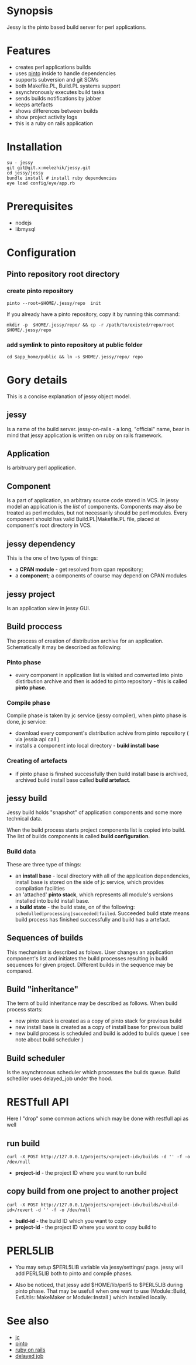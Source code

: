 # Synopsis

Jessy is the pinto based build server for perl applications.

# Features
* creates perl applications builds 
* uses [pinto](https://github.com/thaljef/Pinto) inside to handle dependencies
* supports subversion and git SCMs
* both Makefile.PL, Build.PL systems support 
* asynchronously executes build tasks
* sends builds notifications by jabber
* keeps artefacts
* shows differences between builds
* show project activity logs
* this is a ruby on rails application


# Installation

    su - jessy
    git git@git.x:melezhik/jessy.git
    cd jessy/jessy
    bundle install # install ruby dependencies
    eye load config/eye/app.rb


# Prerequisites
- nodejs
- libmysql 

# Configuration

## Pinto repository root directory

### create pinto repository

    pinto --root=$HOME/.jessy/repo  init 

If you already have a pinto repository, copy it by running this command:

    mkdir -p  $HOME/.jessy/repo/ && cp -r /path/to/existed/repo/root  $HOME/.jessy/repo

### add symlink to pinto repository at public folder

    cd $app_home/public && ln -s $HOME/.jessy/repo/ repo

# Gory details

This is a concise explanation of jessy object model.
 
## jessy 

Is a name of the build server. jessy-on-rails - a long, "official" name, bear in mind that jessy application is written on ruby on rails framework.

## Application

Is arbitruary perl application. 

## Component

Is a part of application, an arbitrary source code stored in VCS. In jessy model an application is the _list_ of components.  Components may also be treated as perl modules, but not necessarily should be perl modules. Every component should has valid Build.PL|Makefile.PL file, placed at component's root directory in VCS.

## jessy dependency

This is the one of two types of things:

- a __CPAN module__ - get resolved from cpan repository;
- a __component__; a components of course may depend on CPAN modules

## jessy project  

Is an application _view_ in jessy GUI.

## Build proccess 

The process of creation of distribution archive for an application. Schematically it may be described as following:

### Pinto phase

- every component in application list is visited and converted into pinto distirbution archive and then is added to pinto repository - this is called __pinto phase__.

### Compile phase

Compile phase is taken by jc service (jessy compiler), when pinto phase is done, jc service:

- download every component's distribution achive from pinto repository ( via jessia api call )
- installs a component into local directory - __build install base__

### Creating of artefacts

- if pinto phase is finshed successfully then build install base is archived, archived build install base called __build artefact__.

## jessy build

Jessy build holds  "snapshot" of application components  and some more technical data. 

When the build process starts project components list is copied into build. The list of builds components is called __build configuration__.

### Build data
These are three type of things:
- an __install base__ - local directory with all of the application dependencies, install base is stored on the side of jc service, which provides compilation facilities 
- an 'attached' __pinto stack__, which represents all module's versions installed into build install base.
- a __build state__ - the build state, on of the following: `schedulled|processing|succeeded|failed`. Succeeded build state means build process has finished successfully and build has a artefact.

## Sequences of builds

This mechanism is described as  folows. User changes an application component's list and initiates the build processes resulting in build sequences for given project.  Different builds in the sequence may be compared. 

## Build "inheritance" 

The term of build inheritance may be described as follows. When build process starts:

- new pinto stack is created as a copy of pinto stack for previous build
- new install base is created as a copy of install base for previous build
- new build process is scheduled and build is added to builds queue ( see note about build scheduler )

## Build scheduler 

Is the asynchronous scheduler which processes the builds queue. Build schediler uses delayed_job under the hood.


# RESTfull API

Here I "drop" some common actions which may be done with restfull api as well

## run build


    curl -X POST http://127.0.0.1/projects/<project-id>/builds -d '' -f -o /dev/null

- __project-id__  - the project ID where you want to run build 


## copy build from one project to another project 


    curl -X POST http://127.0.0.1/projects/<project-id>/builds/<build-id>/revert -d '' -f -o /dev/null


- __build-id__    - the build ID which you want to copy 
- __project-id__  - the project ID where you want to copy build to


# PERL5LIB

- You may setup $PERL5LIB variable via jessy/settings/ page. jessy will add PERL5LIB both to pinto and compile phases.

- Also be noticed, that jessy add $HOME/lib/perl5 to $PERL5LIB during pinto phase. That may be usefull when one want to use (Module::Build, ExtUtils::MakeMaker or Module::Install ) which installed locally.


# See also
- [jc](https://git.x/melezhik/jc/tree/master)
- [pinto](https://github.com/thaljef/Pinto)
- [ruby on rails](http://rubyonrails.org)
- [delayed job](https://github.com/collectiveidea/delayed_job)

